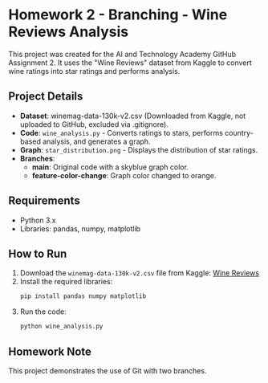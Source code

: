 # Homework 2 - Branching - Wine Reviews Analysis
This project was created for the AI and Technology Academy GitHub Assignment 2. It uses the "Wine Reviews" dataset from Kaggle to convert wine ratings into star ratings and performs analysis.

## Project Details
- **Dataset**: winemag-data-130k-v2.csv (Downloaded from Kaggle, not uploaded to GitHub, excluded via .gitignore).
- **Code**: `wine_analysis.py` - Converts ratings to stars, performs country-based analysis, and generates a graph.
- **Graph**: `star_distribution.png` - Displays the distribution of star ratings.
- **Branches**:
  - **main**: Original code with a skyblue graph color.
  - **feature-color-change**: Graph color changed to orange.

## Requirements
- Python 3.x
- Libraries: pandas, numpy, matplotlib

## How to Run
1. Download the `winemag-data-130k-v2.csv` file from Kaggle: [Wine Reviews](https://www.kaggle.com/datasets)
2. Install the required libraries:
   ```bash
   pip install pandas numpy matplotlib
   ```
3. Run the code:
   ```bash
   python wine_analysis.py
   ```

## Homework Note
This project demonstrates the use of Git with two branches.
